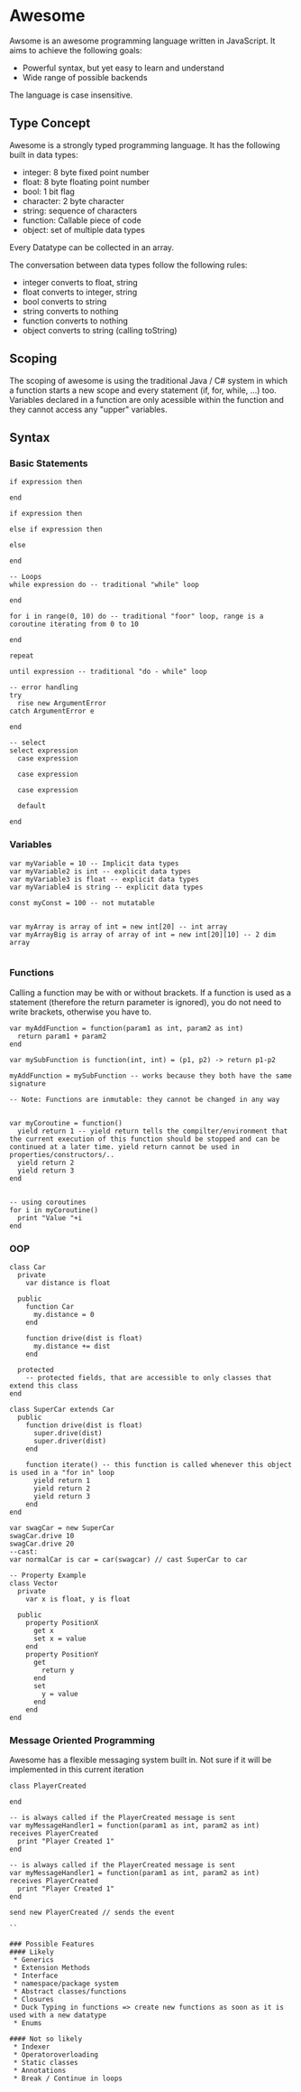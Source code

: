 # Awesome
Awsome is an awesome programming language written in JavaScript.
It aims to achieve the following goals:
 * Powerful syntax, but yet easy to learn and understand
 * Wide range of possible backends

The language is case insensitive.

## Type Concept
Awesome is a strongly typed programming language. 
It has the following built in data types:
 * integer: 8 byte fixed point number
 * float: 8 byte floating point number
 * bool: 1 bit flag
 * character: 2 byte character
 * string: sequence of characters
 * function: Callable piece of code
 * object: set of multiple data types

Every Datatype can be collected in an array.

The conversation between data types follow the following rules:
 * integer converts to float, string
 * float converts to integer, string
 * bool converts to string
 * string converts to nothing
 * function converts to nothing
 * object converts to string (calling toString)
 
## Scoping
The scoping of awesome is using the traditional Java / C# system in which a function starts a new scope and every statement (if, for, while, ...) too. Variables declared in a function are only acessible within the function and they cannot access any "upper" variables.
 
 
## Syntax
### Basic Statements
```
if expression then
  
end

if expression then

else if expression then

else

end

-- Loops
while expression do -- traditional "while" loop
  
end

for i in range(0, 10) do -- traditional "foor" loop, range is a coroutine iterating from 0 to 10
  
end

repeat

until expression -- traditional "do - while" loop

-- error handling
try
  rise new ArgumentError
catch ArgumentError e
  
end

-- select
select expression
  case expression
  
  case expression
  
  case expression
  
  default

end

```

### Variables
```
var myVariable = 10 -- Implicit data types
var myVariable2 is int -- explicit data types
var myVariable3 is float -- explicit data types
var myVariable4 is string -- explicit data types

const myConst = 100 -- not mutatable


var myArray is array of int = new int[20] -- int array
var myArrayBig is array of array of int = new int[20][10] -- 2 dim array


```

### Functions
Calling a function may be with or without brackets. If a function is used as a statement (therefore the return parameter is ignored), you do not need to write brackets, otherwise you have to.
```
var myAddFunction = function(param1 as int, param2 as int)
  return param1 + param2
end

var mySubFunction is function(int, int) = (p1, p2) -> return p1-p2

myAddFunction = mySubFunction -- works because they both have the same signature

-- Note: Functions are inmutable: they cannot be changed in any way


var myCoroutine = function()
  yield return 1 -- yield return tells the compilter/environment that the current execution of this function should be stopped and can be continued at a later time. yield return cannot be used in properties/constructors/.. 
  yield return 2
  yield return 3
end


-- using coroutines
for i in myCoroutine()
  print "Value "+i
end

```

### OOP
```
class Car
  private
    var distance is float
    
  public
    function Car
      my.distance = 0
    end
    
    function drive(dist is float)
      my.distance += dist
    end
    
  protected
    -- protected fields, that are accessible to only classes that extend this class
end

class SuperCar extends Car
  public
    function drive(dist is float)
      super.drive(dist)
      super.driver(dist)
    end
    
    function iterate() -- this function is called whenever this object is used in a "for in" loop
      yield return 1
      yield return 2
      yield return 3
    end
end

var swagCar = new SuperCar
swagCar.drive 10
swagCar.drive 20
--cast:
var normalCar is car = car(swagcar) // cast SuperCar to car

-- Property Example
class Vector
  private
    var x is float, y is float
  
  public
    property PositionX
      get x
      set x = value
    end
    property PositionY
      get
        return y
      end
      set
        y = value
      end
    end
end
```

### Message Oriented Programming
Awesome has a flexible messaging system built in. Not sure if it will be implemented in this current iteration
```
class PlayerCreated
  
end

-- is always called if the PlayerCreated message is sent
var myMessageHandler1 = function(param1 as int, param2 as int) receives PlayerCreated
  print "Player Created 1"
end 

-- is always called if the PlayerCreated message is sent
var myMessageHandler1 = function(param1 as int, param2 as int) receives PlayerCreated
  print "Player Created 1"
end 

send new PlayerCreated // sends the event

``

### Possible Features
#### Likely
 * Generics
 * Extension Methods
 * Interface
 * namespace/package system
 * Abstract classes/functions
 * Closures
 * Duck Typing in functions => create new functions as soon as it is used with a new datatype
 * Enums

#### Not so likely
 * Indexer
 * Operatoroverloading
 * Static classes
 * Annotations
 * Break / Continue in loops